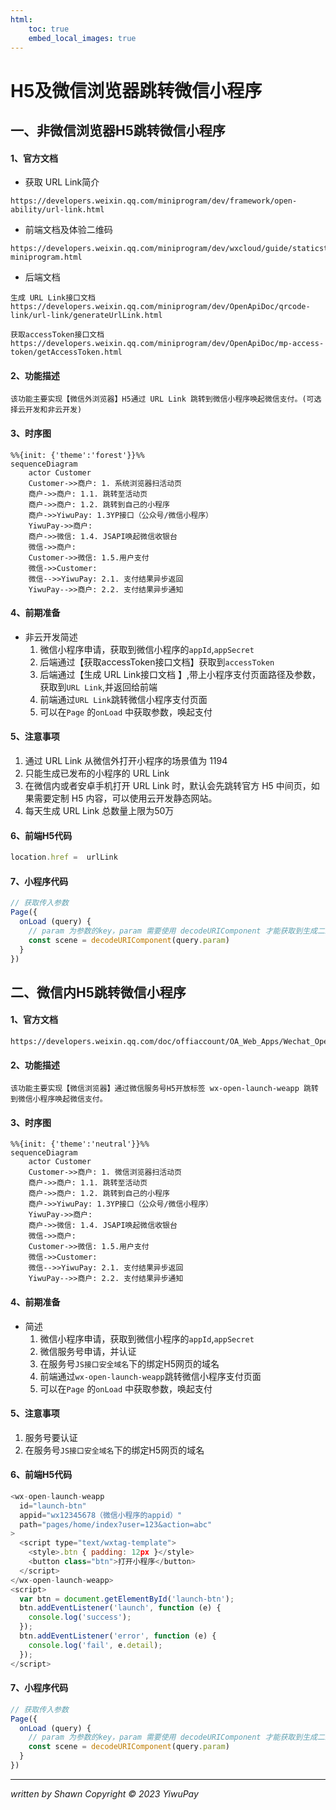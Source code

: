 ```yaml
---
html:
    toc: true
    embed_local_images: true
---
```


# H5及微信浏览器跳转微信小程序
## 一、非微信浏览器H5跳转微信小程序

#### 1、官方文档
- 获取 URL Link简介
```http
https://developers.weixin.qq.com/miniprogram/dev/framework/open-ability/url-link.html
```
- 前端文档及体验二维码
```http
https://developers.weixin.qq.com/miniprogram/dev/wxcloud/guide/staticstorage/jump-miniprogram.html
```
- 后端文档
```http
生成 URL Link接口文档 
https://developers.weixin.qq.com/miniprogram/dev/OpenApiDoc/qrcode-link/url-link/generateUrlLink.html
```
```http
获取accessToken接口文档
https://developers.weixin.qq.com/miniprogram/dev/OpenApiDoc/mp-access-token/getAccessToken.html
```
#### 2、功能描述
    该功能主要实现【微信外浏览器】H5通过 URL Link 跳转到微信小程序唤起微信支付。(可选择云开发和非云开发)
#### 3、时序图
<!--![非微信浏览器跳转小程序](https://www.yongx.fun/h5towxa.png)-->
```mermaid
%%{init: {'theme':'forest'}}%%
sequenceDiagram
    actor Customer
    Customer->>商户: 1. 系统浏览器扫活动页
    商户->>商户: 1.1. 跳转至活动页
    商户->>商户: 1.2. 跳转到自己的小程序
    商户->>YiwuPay: 1.3YP接口（公众号/微信小程序）
    YiwuPay->>商户: 
    商户->>微信: 1.4. JSAPI唤起微信收银台
    微信->>商户: 
    Customer->>微信: 1.5.用户支付
    微信->>Customer: 
    微信-->>YiwuPay: 2.1. 支付结果异步返回
    YiwuPay-->>商户: 2.2. 支付结果异步通知
```
#### 4、前期准备
- 非云开发简述
    1. 微信小程序申请，获取到微信小程序的`appId`,`appSecret`
    2. 后端通过【获取accessToken接口文档】获取到`accessToken`
    3. 后端通过【生成 URL Link接口文档 】,带上小程序支付页面路径及参数，获取到`URL Link`,并返回给前端
    4. 前端通过`URL Link`跳转微信小程序支付页面
    5. 可以在`Page` 的`onLoad` 中获取参数，唤起支付
#### 5、注意事项
1. 通过 URL Link 从微信外打开小程序的场景值为 1194
2. 只能生成已发布的小程序的 URL Link
3. 在微信内或者安卓手机打开 URL Link 时，默认会先跳转官方 H5 中间页，如果需要定制 H5 内容，可以使用云开发静态网站。
4. 每天生成 URL Link 总数量上限为50万

#### 6、前端H5代码
```js
location.href =  urlLink
```
#### 7、小程序代码
```js
// 获取传入参数
Page({
  onLoad (query) {
    // param 为参数的key，param 需要使用 decodeURIComponent 才能获取到生成二维码时传入的 param
    const scene = decodeURIComponent(query.param)
  }
})
```






## 二、微信内H5跳转微信小程序
#### 1、官方文档
```http
https://developers.weixin.qq.com/doc/offiaccount/OA_Web_Apps/Wechat_Open_Tag.html#21
```
#### 2、功能描述
    该功能主要实现【微信浏览器】通过微信服务号H5开放标签 wx-open-launch-weapp 跳转到微信小程序唤起微信支付。
#### 3、时序图
<!--![微信浏览器跳转小程序](https://www.yongx.fun/towxa.png)-->
```mermaid
%%{init: {'theme':'neutral'}}%%
sequenceDiagram
    actor Customer
    Customer->>商户: 1. 微信浏览器扫活动页
    商户->>商户: 1.1. 跳转至活动页
    商户->>商户: 1.2. 跳转到自己的小程序
    商户->>YiwuPay: 1.3YP接口（公众号/微信小程序）
    YiwuPay->>商户: 
    商户->>微信: 1.4. JSAPI唤起微信收银台
    微信->>商户: 
    Customer->>微信: 1.5.用户支付
    微信->>Customer: 
    微信-->>YiwuPay: 2.1. 支付结果异步返回
    YiwuPay-->>商户: 2.2. 支付结果异步通知
```
#### 4、前期准备
- 简述
  1. 微信小程序申请，获取到微信小程序的`appId`,`appSecret`
  2. 微信服务号申请，并认证
  3. 在服务号`JS接口安全域名`下的绑定H5网页的域名
  4. 前端通过`wx-open-launch-weapp`跳转微信小程序支付页面
  5. 可以在`Page` 的`onLoad` 中获取参数，唤起支付
#### 5、注意事项
1. 服务号要认证
2. 在服务号`JS接口安全域名`下的绑定H5网页的域名
#### 6、前端H5代码
```js
<wx-open-launch-weapp
  id="launch-btn"
  appid="wx12345678（微信小程序的appid）"
  path="pages/home/index?user=123&action=abc"
>
  <script type="text/wxtag-template">
    <style>.btn { padding: 12px }</style>
    <button class="btn">打开小程序</button>
  </script>
</wx-open-launch-weapp>
<script>
  var btn = document.getElementById('launch-btn');
  btn.addEventListener('launch', function (e) {
    console.log('success');
  });
  btn.addEventListener('error', function (e) {
    console.log('fail', e.detail);
  });
</script>
```
#### 7、小程序代码
```js
// 获取传入参数
Page({
  onLoad (query) {
    // param 为参数的key，param 需要使用 decodeURIComponent 才能获取到生成二维码时传入的 param
    const scene = decodeURIComponent(query.param)
  }
})
```
***
*written by Shawn*
*Copyright © 2023 YiwuPay*
